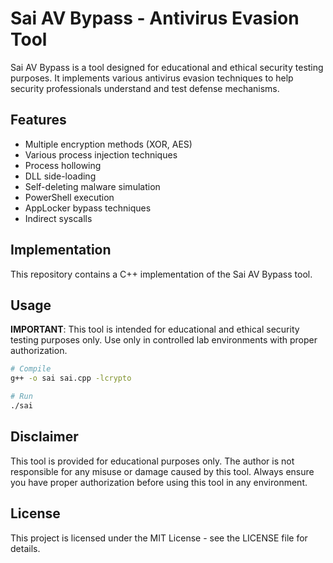 # Sai AV Bypass - Antivirus Evasion Tool

Sai AV Bypass is a tool designed for educational and ethical security testing purposes. It implements various antivirus evasion techniques to help security professionals understand and test defense mechanisms.

## Features

- Multiple encryption methods (XOR, AES)
- Various process injection techniques
- Process hollowing
- DLL side-loading
- Self-deleting malware simulation
- PowerShell execution
- AppLocker bypass techniques
- Indirect syscalls

## Implementation

This repository contains a C++ implementation of the Sai AV Bypass tool.

## Usage

**IMPORTANT**: This tool is intended for educational and ethical security testing purposes only. Use only in controlled lab environments with proper authorization.

```bash
# Compile
g++ -o sai sai.cpp -lcrypto

# Run
./sai
```

## Disclaimer

This tool is provided for educational purposes only. The author is not responsible for any misuse or damage caused by this tool. Always ensure you have proper authorization before using this tool in any environment.

## License

This project is licensed under the MIT License - see the LICENSE file for details.
